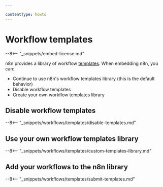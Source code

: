```yaml
---

contentType: howto
---
```


# Workflow templates

--8<-- "_snippets/embed-license.md"

n8n provides a library of workflow [templates](/glossary.md#template-n8n). When embedding n8n, you can:

* Continue to use n8n's workflow templates library (this is the default behavior)
* Disable workflow templates
* Create your own workflow templates library

## Disable workflow templates

--8<-- "_snippets/workflows/templates/disable-templates.md"

## Use your own workflow templates library

--8<-- "_snippets/workflows/templates/custom-templates-library.md"

## Add your workflows to the n8n library

--8<-- "_snippets/workflows/templates/submit-templates.md"

